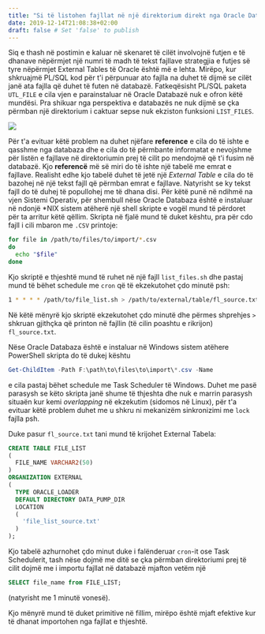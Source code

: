 ```yaml
---
title: "Si të listohen fajllat në një direktorium direkt nga Oracle Databaza?"
date: 2019-12-14T21:08:38+02:00
draft: false # Set 'false' to publish
---
```


Siq e thash në postimin e kaluar në skenaret të cilët involvojnë futjen e të dhanave nëpërmjet një numri të madh të tekst fajllave strategjia e futjes së tyre nëpërmjet External Tables të Oracle është më e lehta.
Mirëpo, kur shkruajmë PL/SQL kod për t'i përpunuar ato fajlla na duhet të dijmë se cilët janë ata fajlla që duhet të futen në databazë. Fatkeqësisht PL/SQL paketa `UTL_FILE` e cila vjen e parainstaluar në Oracle Databazë nuk e ofron këtë mundësi. <!--more-->
Pra shikuar nga perspektiva e databazës ne nuk dijmë se çka përmban një direktorium i caktuar sepse nuk ekziston funksioni `LIST_FILES`.

![](https://i.snap.as/PfNHNzP.png)


Për t'a evituar këtë problem na duhet njëfare **reference** e cila do të ishte e qasshme nga databaza dhe e cila do të përmbante informatat e nevojshme për listën e fajllave në direktoriumin prej të cilit po mendojmë që t'i fusim në databazë.
Kjo **referencë** më së miri do të ishte një tabelë me emrat e fajllave. Realisht edhe kjo tabelë duhet të jetë një *External Table* e cila do të bazohej në një tekst fajll që përmban emrat e fajllave. Natyrisht se ky tekst fajll do të duhej të popullohej me të dhana disi. 
Për këtë punë në ndihmë na vjen Sistemi Operativ, për shembull nëse Oracle Databaza është e instaluar në ndonjë *NIX sistem atëherë një shell skripte e vogël mund të përdoret për ta arritur këtë qëllim. Skripta në fjalë mund të duket kështu, pra për cdo fajll i cili mbaron me `.CSV` printoje:

```bash 
for file in /path/to/files/to/import/*.csv
do
  echo "$file"
done
```

Kjo skriptë e thjeshtë mund të ruhet në një fajll `list_files.sh` dhe pastaj mund të bëhet schedule me `cron` që të ekzekutohet çdo minutë psh: 
```bash
1 * * * * /path/to/file_list.sh > /path/to/external/table/fl_source.txt
```
Në këtë mënyrë kjo skriptë ekzekutohet çdo minutë dhe përmes shprehjes `>` shkruan gjithçka që printon në fajllin (të cilin poashtu e rikrijon) `fl_source.txt`. 

Nëse Oracle Databaza është e instaluar në Windows sistem atëhere PowerShell skripta do të dukej kështu 

```powershell
Get-ChildItem -Path F:\path\to\files\to\import\*.csv -Name
``` 
e cila pastaj bëhet schedule me Task Scheduler të Windows. Duhet me pasë parasysh se këto skripta janë shume të thjeshta dhe nuk e marrin parasysh situaën kur kemi *overlapping* në ekzekutim (sidomos në Linux), për t'a evituar këtë problem duhet me u shkru ni mekanizëm sinkronizimi me `lock` fajlla psh.

Duke pasur `fl_source.txt` tani mund të krijohet External Tabela: 

```sql
CREATE TABLE FILE_LIST 
(
  FILE_NAME VARCHAR2(50) 
) 
ORGANIZATION EXTERNAL 
( 
  TYPE ORACLE_LOADER 
  DEFAULT DIRECTORY DATA_PUMP_DIR 
  LOCATION 
  ( 
    'file_list_source.txt' 
  ) 
);
``` 

Kjo tabelë azhurnohet çdo minut duke i falënderuar `cron`-it ose Task Schedulerit, tash nëse dojmë me ditë se çka përmban direktoriumi prej të cilit dojmë me i importu fajllat në databazë mjafton vetëm një 

```sql
SELECT file_name from FILE_LIST;
``` 
(natyrisht me 1 minutë vonesë).

Kjo mënyrë mund të duket primitive në fillim, mirëpo është mjaft efektive kur të dhanat importohen nga fajllat e thjeshtë.